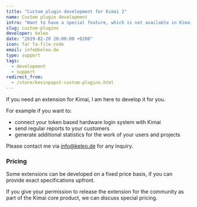 ```yaml
---
title: "Custom plugin development for Kimai 2"
name: Custom plugin development
intro: "Want to have a special feature, which is not available in Kimai? I can develop it for you!"
slug: custom-plugins
developer: keleo
date: "2019-02-20 20:00:00 +0200"
icon: far fa-file-code
email: info@keleo.de
type: support
tags:
  - development
  - support
redirect_from:
  - /store/kevinpapst-custom-plugins.html
---
```


If you need an extension for Kimai, I am here to develop it for you. 

For example if you want to: 

- connect your token based hardware login system with Kimai 
- send regular reports to your customers
- generate additional statistics for the work of your users and projects

Please contact me via [info@keleo.de](mailto:info@keleo.de) for any inquiry.

### Pricing
 
Some extensions can be developed on a fixed price basis, if you can provide exact specifications upfront.

If you give your permission to release the extension for the community as part of the Kimai core product, 
we can discuss special pricing.  


